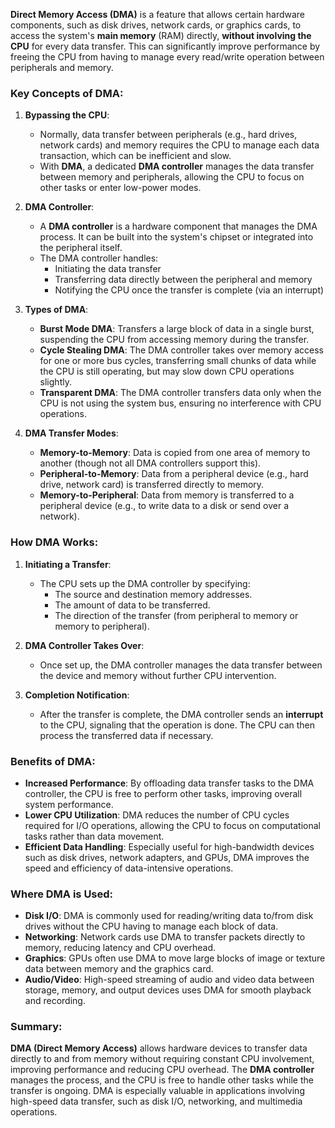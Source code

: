 **Direct Memory Access (DMA)** is a feature that allows certain hardware components, such as disk drives, network cards, or graphics cards, to access the system's **main memory** (RAM) directly, **without involving the CPU** for every data transfer. This can significantly improve performance by freeing the CPU from having to manage every read/write operation between peripherals and memory.

### Key Concepts of DMA:

1. **Bypassing the CPU**:
   - Normally, data transfer between peripherals (e.g., hard drives, network cards) and memory requires the CPU to manage each data transaction, which can be inefficient and slow.
   - With **DMA**, a dedicated **DMA controller** manages the data transfer between memory and peripherals, allowing the CPU to focus on other tasks or enter low-power modes.

2. **DMA Controller**:
   - A **DMA controller** is a hardware component that manages the DMA process. It can be built into the system's chipset or integrated into the peripheral itself.
   - The DMA controller handles:
     - Initiating the data transfer
     - Transferring data directly between the peripheral and memory
     - Notifying the CPU once the transfer is complete (via an interrupt)

3. **Types of DMA**:
   - **Burst Mode DMA**: Transfers a large block of data in a single burst, suspending the CPU from accessing memory during the transfer.
   - **Cycle Stealing DMA**: The DMA controller takes over memory access for one or more bus cycles, transferring small chunks of data while the CPU is still operating, but may slow down CPU operations slightly.
   - **Transparent DMA**: The DMA controller transfers data only when the CPU is not using the system bus, ensuring no interference with CPU operations.

4. **DMA Transfer Modes**:
   - **Memory-to-Memory**: Data is copied from one area of memory to another (though not all DMA controllers support this).
   - **Peripheral-to-Memory**: Data from a peripheral device (e.g., hard drive, network card) is transferred directly to memory.
   - **Memory-to-Peripheral**: Data from memory is transferred to a peripheral device (e.g., to write data to a disk or send over a network).

### How DMA Works:

1. **Initiating a Transfer**:
   - The CPU sets up the DMA controller by specifying:
     - The source and destination memory addresses.
     - The amount of data to be transferred.
     - The direction of the transfer (from peripheral to memory or memory to peripheral).
   
2. **DMA Controller Takes Over**:
   - Once set up, the DMA controller manages the data transfer between the device and memory without further CPU intervention.

3. **Completion Notification**:
   - After the transfer is complete, the DMA controller sends an **interrupt** to the CPU, signaling that the operation is done. The CPU can then process the transferred data if necessary.

### Benefits of DMA:

- **Increased Performance**: By offloading data transfer tasks to the DMA controller, the CPU is free to perform other tasks, improving overall system performance.
- **Lower CPU Utilization**: DMA reduces the number of CPU cycles required for I/O operations, allowing the CPU to focus on computational tasks rather than data movement.
- **Efficient Data Handling**: Especially useful for high-bandwidth devices such as disk drives, network adapters, and GPUs, DMA improves the speed and efficiency of data-intensive operations.

### Where DMA is Used:
- **Disk I/O**: DMA is commonly used for reading/writing data to/from disk drives without the CPU having to manage each block of data.
- **Networking**: Network cards use DMA to transfer packets directly to memory, reducing latency and CPU overhead.
- **Graphics**: GPUs often use DMA to move large blocks of image or texture data between memory and the graphics card.
- **Audio/Video**: High-speed streaming of audio and video data between storage, memory, and output devices uses DMA for smooth playback and recording.

### Summary:
**DMA (Direct Memory Access)** allows hardware devices to transfer data directly to and from memory without requiring constant CPU involvement, improving performance and reducing CPU overhead. The **DMA controller** manages the process, and the CPU is free to handle other tasks while the transfer is ongoing. DMA is especially valuable in applications involving high-speed data transfer, such as disk I/O, networking, and multimedia operations.